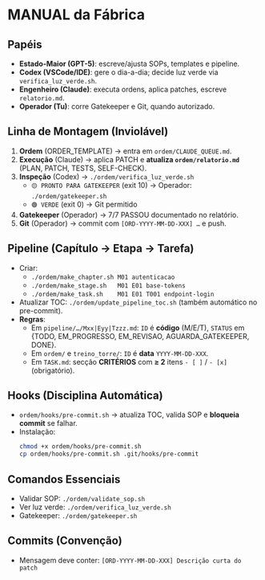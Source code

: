 # MANUAL da Fábrica

## Papéis
- **Estado-Maior (GPT-5)**: escreve/ajusta SOPs, templates e pipeline.
- **Codex (VSCode/IDE)**: gere o dia-a-dia; decide luz verde via `verifica_luz_verde.sh`.
- **Engenheiro (Claude)**: executa ordens, aplica patches, escreve `relatorio.md`.
- **Operador (Tu)**: corre Gatekeeper e Git, quando autorizado.

## Linha de Montagem (Inviolável)
1. **Ordem** (ORDER_TEMPLATE) → entra em `ordem/CLAUDE_QUEUE.md`.
2. **Execução** (Claude) → aplica PATCH e **atualiza `ordem/relatorio.md`** (PLAN, PATCH, TESTS, SELF-CHECK).
3. **Inspeção** (Codex) → `./ordem/verifica_luz_verde.sh`
   - `🟡 PRONTO PARA GATEKEEPER` (exit 10) → Operador: `./ordem/gatekeeper.sh`
   - `🟢 VERDE` (exit 0) → Git permitido
4. **Gatekeeper** (Operador) → 7/7 PASSOU documentado no relatório.
5. **Git** (Operador) → commit com `[ORD-YYYY-MM-DD-XXX] …` e push.

## Pipeline (Capítulo → Etapa → Tarefa)
- Criar:
  - `./ordem/make_chapter.sh M01 autenticacao`
  - `./ordem/make_stage.sh   M01 E01 base-tokens`
  - `./ordem/make_task.sh    M01 E01 T001 endpoint-login`
- Atualizar TOC: `./ordem/update_pipeline_toc.sh` (também automático no pre-commit).
- **Regras**:
  - Em `pipeline/…/Mxx|Eyy|Tzzz.md`: `ID` é **código** (M/E/T), `STATUS` em {TODO, EM_PROGRESSO, EM_REVISAO, AGUARDA_GATEKEEPER, DONE}.
  - Em `ordem/` e `treino_torre/`: `ID` é **data** `YYYY-MM-DD-XXX`.
  - Em `TASK.md`: secção **CRITÉRIOS** com **≥ 2** itens `- [ ]` / `- [x]` (obrigatório).

## Hooks (Disciplina Automática)
- `ordem/hooks/pre-commit.sh` → atualiza TOC, valida SOP e **bloqueia commit** se falhar.
- Instalação:
  ```bash
  chmod +x ordem/hooks/pre-commit.sh
  cp ordem/hooks/pre-commit.sh .git/hooks/pre-commit
  ```

## Comandos Essenciais
- Validar SOP: `./ordem/validate_sop.sh`
- Ver luz verde: `./ordem/verifica_luz_verde.sh`
- Gatekeeper: `./ordem/gatekeeper.sh`

## Commits (Convenção)
- Mensagem deve conter: `[ORD-YYYY-MM-DD-XXX] Descrição curta do patch`
